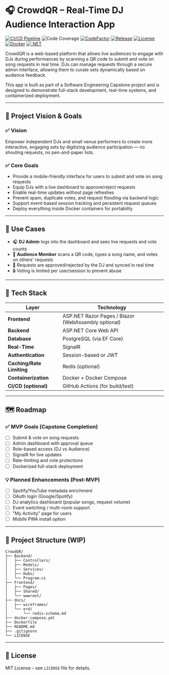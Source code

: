 # 🎧 CrowdQR – Real-Time DJ Audience Interaction App

[![CI/CD Pipeline](https://github.com/grayplex/crowdqr/actions/workflows/ci.yml/badge.svg)](https://github.com/grayplex/crowdqr/actions/workflows/ci.yml)
![Code Coverage](https://img.shields.io/endpoint?url=https://gist.githubusercontent.com/grayplex/7e97cfa3c85cb0d01de70cf117802536/raw/CrowdQR_Badge.json)
[![CodeFactor](https://www.codefactor.io/repository/github/grayplex/crowdqr/badge)](https://www.codefactor.io/repository/github/grayplex/crowdqr)
[![Release](https://img.shields.io/github/v/release/grayplex/crowdqr)](https://github.com/grayplex/crowdqr/releases)
[![License](https://img.shields.io/github/license/grayplex/crowdqr)](LICENSE)
[![Docker](https://img.shields.io/badge/docker-ready-blue?logo=docker)](https://github.com/grayplex/crowdqr/pkgs/container/crowdqr)
[![.NET](https://img.shields.io/badge/.NET-8.0-purple?logo=dotnet)](https://dotnet.microsoft.com/)

CrowdQR is a web-based platform that allows live audiences to engage with DJs during performances by scanning a QR code to submit and vote on song requests in real time. DJs can manage requests through a secure admin interface, allowing them to curate sets dynamically based on audience feedback.

This app is built as part of a Software Engineering Capstone project and is designed to demonstrate full-stack development, real-time systems, and containerized deployment.

---

## 🎯 Project Vision & Goals

### ✅ Vision

Empower independent DJs and small venue performers to create more interactive, engaging sets by digitizing audience participation — no shouting requests, no pen-and-paper lists.

### ✅ Core Goals

- Provide a mobile-friendly interface for users to submit and vote on song requests
- Equip DJs with a live dashboard to approve/reject requests
- Enable real-time updates without page refreshes
- Prevent spam, duplicate votes, and request flooding via backend logic
- Support event-based session tracking and persistent request queues
- Deploy everything inside Docker containers for portability

---

## 📌 Use Cases

- 🎧 **DJ Admin** logs into the dashboard and sees live requests and vote counts
- 👥 **Audience Member** scans a QR code, types a song name, and votes on others' requests
- 🔄 Requests are approved/rejected by the DJ and synced in real time
- 🔒 Voting is limited per user/session to prevent abuse

---

## 🧱 Tech Stack

| Layer | Technology |
|-------|------------|
| **Frontend** | ASP.NET Razor Pages / Blazor (WebAssembly optional) |
| **Backend** | ASP.NET Core Web API |
| **Database** | PostgreSQL (via EF Core) |
| **Real-Time** | SignalR |
| **Authentication** | Session-based or JWT |
| **Caching/Rate Limiting** | Redis (optional) |
| **Containerization** | Docker + Docker Compose |
| **CI/CD (optional)** | GitHub Actions (for build/test) |

---

## 🗺 Roadmap

### ✅ MVP Goals (Capstone Completion)

- [ ] Submit & vote on song requests
- [ ] Admin dashboard with approval queue
- [ ] Role-based access (DJ vs Audience)
- [ ] SignalR for live updates
- [ ] Rate-limiting and vote protections
- [ ] Dockerized full-stack deployment

### 💡 Planned Enhancements (Post-MVP)

- [ ] Spotify/YouTube metadata enrichment
- [ ] OAuth login (Google/Spotify)
- [ ] DJ analytics dashboard (popular songs, request volume)
- [ ] Event switching / multi-room support
- [ ] "My Activity" page for users
- [ ] Mobile PWA install option

---

## 📂 Project Structure (WIP)

```
CrowdQR/
├── Backend/
│   ├── Controllers/
│   ├── Models/
│   ├── Services/
│   ├── Hubs/
│   └── Program.cs
├── Frontend/
│   ├── Pages/
│   ├── Shared/
│   └── wwwroot/
├── docs/
│   ├── wireframes/
│   └── erd/
│       └── redis-schema.md
├── docker-compose.yml
├── Dockerfile
├── README.md
├── .gitignore
└── LICENSE
```

---

## 📃 License

MIT License – see `LICENSE` file for details.
